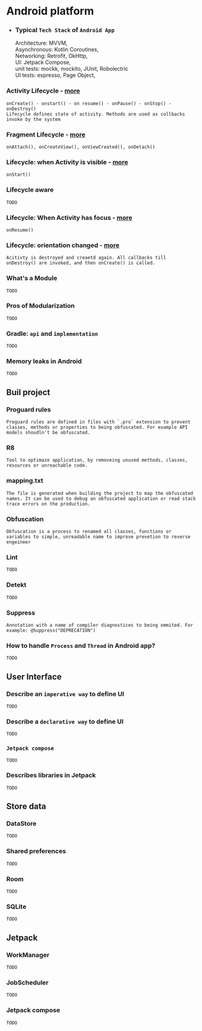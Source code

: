 # Android platform

- ### **Typical `Tech Stack` of `Android App`**
    Architecture: MVVM, \
    Asynchronous: Kotlin Coroutines,\
    Networking: Retrofit, OkHttp,\
    UI: Jetpack Compose,\
    unit tests: mockk, mockito, JUnit, Robolectric\
    UI tests: espresso, Page Object,

### **Activity Lifecycle** - [more](https://developer.android.com/guide/components/activities/activity-lifecycle#alc)
```
onCreate() - onstart() - on resume() - onPause() - onStop() - onDestroy()
Lifecycle defines state of activity. Methods are used as collbacks invoke by the system 
```

### **Fragment Lifecycle** - [more](https://developer.android.com/guide/fragments/lifecycle#states)
```
onAttach(), onCreateView(), onViewCreated(), onDetach()
```

### Lifecycle: when Activity is visible - [more](https://developer.android.com/guide/components/activities/activity-lifecycle#alc)
```
onStart() 
```
### **Lifecycle aware**
```
TODO
```

### **Lifecycle: When Activity has focus** - [more](https://developer.android.com/guide/components/activities/activity-lifecycle#alc)
```
onResume()
```

### **Lifecycle: orientation changed** - [more](https://developer.android.com/guide/components/activities/activity-lifecycle#alc)
```
Acitivty is destroyed and creaetd again. All callbacks till onDestroy() are invoked, and then onCreate() is called.   
```

### **What's a Module**
```
TODO
```

### **Pros of Modularization**
```
TODO
```

### **Gradle: `api` and `implementation`**
```
TODO
```

### **Memory leaks in Android**
```
TODO
```

## Buil project

### **Proguard rules**
```
Proguard rules are defined in files with `.pro` extension to prevent classes, methods or properties to being obfuscated. For example API models shoudln't be obfuscated. 
```

### **R8**
```
Tool to optimaze application, by removeing unused methods, classes, resources or unreachable code.
```

### **mapping.txt**
```
The file is generated when building the project to map the obfuscated names. It can be used to debug an obfuscated application or read stack trace errors on the production.  
```

### **Obfuscation**
```
Obfuscation is a process to renamed all classes, functions or variables to simple, unreadable name to improve prevetion to reverse engeineer
```

### **Lint**
```
TODO
```

### **Detekt**
```
TODO
```

### **Suppress**
```
Annotation with a name of compiler diagnostices to being ommited. For example: @Suppress("DEPRECATION")
```

### How to handle `Process` and `Thread` in Android app?
```
TODO
```

## **User Interface**

### Describe an `imperative way` to define UI
```
TODO
```

### Describe a `declarative way` to define UI
```
TODO
```

### `Jetpack compose`
```
TODO
```

### Describes libraries in Jetpack
```
TODO
```

## **Store data**

### **DataStore**
```
TODO
```

### **Shared preferences**
```
TODO
```

### **Room**
```
TODO
```

### **SQLite**
```
TODO
```

## **Jetpack**

### **WorkManager**
```
TODO
```

### **JobScheduler**
```
TODO
```

### **Jetpack compose**
```
TODO
```
